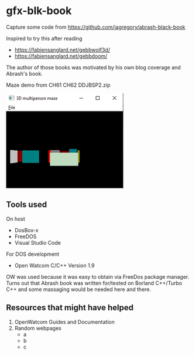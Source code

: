 # gfx-blk-book

Capture some code from https://github.com/jagregory/abrash-black-book

Inspired to try this after reading

 - https://fabiensanglard.net/gebbwolf3d/
 - https://fabiensanglard.net/gebbdoom/
 
 The author of those books was motivated by his own blog coverage and Abrash's book.


Maze demo from CH61 CH62 DDJBSP2.zip

![Maze demo from CH61 CH62 DDJBSP2.zip](IMAGES/DDJBSP2-MAZE.png)


## Tools used

On host

 - DosBox-x
 - FreeDOS
 - Visual Studio Code
 
 For DOS development
 
  - Open Watcom C/C++ Version 1.9
  
  OW was used because it was easy to obtain via FreeDos package manager. Turns out that Abrash book was written for/tested on Borland C++/Turbo C++ and some massaging would be needed here and there.
  
  ## Resources that might have helped
  
  1. OpenWatcom Guides and Documentation
  1. Random webpages
     - a
     - b
     - c
